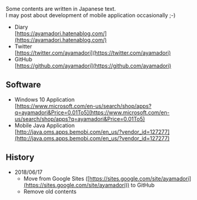 Some contents are written in Japanese text.  
I may post about development of mobile application occasionally ;-)

- Diary  
[https://ayamadori.hatenablog.com/](https://ayamadori.hatenablog.com/)
- Twitter  
[https://twitter.com/ayamadori](https://twitter.com/ayamadori)
- GitHub  
[https://github.com/ayamadori](https://github.com/ayamadori)

## Software
- Windows 10 Application  
[https://www.microsoft.com/en-us/search/shop/apps?q=ayamadori&Price=0.01To5](https://www.microsoft.com/en-us/search/shop/apps?q=ayamadori&Price=0.01To5)
- Mobile Java Application  
[http://java.oms.apps.bemobi.com/en_us/?vendor_id=127277](http://java.oms.apps.bemobi.com/en_us/?vendor_id=127277)

## History
- 2018/06/17
  * Move from Google Sites ([https://sites.google.com/site/ayamadori](https://sites.google.com/site/ayamadori)) to GitHub
  * Remove old contents
